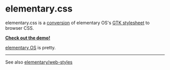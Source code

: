 
# elementary.css

elementary.css is a
[conversion](http://github.com/1j01/postcss-gtk.git) of
elementary OS's
[GTK stylesheet](https://launchpad.net/egtk)
to browser CSS.

[**Check out the demo!**](http://1j01.github.io/elementary.css/demo/)

[elementary OS](https://elementary.io/) is pretty.

----------------------------------------------------------

See also [elementary/web-styles](https://github.com/elementary/web-styles)

